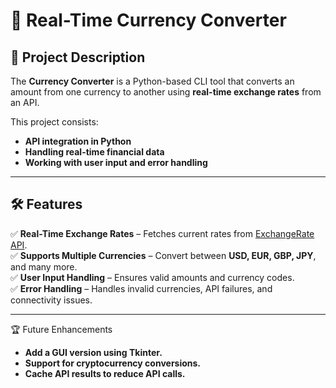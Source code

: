 # 💱 Real-Time Currency Converter

## 📌 Project Description
The **Currency Converter** is a Python-based CLI tool that converts an amount from one currency to another using **real-time exchange rates** from an API.

This project consists:
- **API integration in Python**
- **Handling real-time financial data**
- **Working with user input and error handling**

---

## 🛠️ Features
✅ **Real-Time Exchange Rates** – Fetches current rates from [ExchangeRate API](https://www.exchangerate-api.com/).  
✅ **Supports Multiple Currencies** – Convert between **USD, EUR, GBP, JPY**, and many more.  
✅ **User Input Handling** – Ensures valid amounts and currency codes.  
✅ **Error Handling** – Handles invalid currencies, API failures, and connectivity issues.  

---

🏆 Future Enhancements
- **Add a GUI version using Tkinter.**
- **Support for cryptocurrency conversions.**
- **Cache API results to reduce API calls.**


